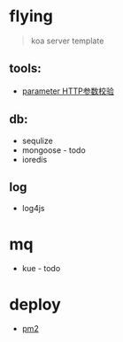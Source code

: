 # flying
> koa server template

## tools:
- [parameter HTTP参数校验](https://github.com/node-modules/parameter)

## db:
- sequlize
- mongoose - todo
- ioredis

## log
- log4js

# mq
- kue - todo

# deploy
- [pm2](https://pm2.io/doc/en/runtime/overview/)


